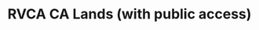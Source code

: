 ---
schema: default
title: RVCA CA Lands (with public access)
organization: RVCA
notes: >-
  Last Update (mm-dd-yyyy): <strong>10-10-2019<br><br>RVCA CA Lands (with public
  access)</strong> represent the RVCA Conservation Areas with public access,
  including Baxter, Chapman Mills, Foley Mountain, W.A Taylor etc. For further
  information on individual Conservation Areas, please visit <a
  href="https://www.rvca.ca/conservation-areas">rvca.ca/conservation-areas</a>.
resources:
  - name: RVCA Conservation Areas Shapefile
    url: 'https://gis.rvca.ca/openData/CALands_wAccessSHP.zip'
    format: shp
  - name: RVCA Conservation Areas Rest Endpoint
    url: >-
      https://gis.rvca.ca/arcgis/rest/services/RVCA_ConservationArea_Service/MapServer
    format: api
  - name: RVCA Conservation Areas Generate Kml
    url: >-
      https://gis.rvca.ca/arcgis/rest/services/RVCA_ConservationArea_Service/MapServer/generateKml
    format: kml
  - name: RVCA Conservation Areas CAD-DWG
    url: 'https://gis.rvca.ca/openData/CALands_wAccessDWG.zip'
    format: cad
  - name: RVCA Conservation Areas Web Map
    url: 'https://www.rvca.ca/conservation-areas'
    format: html
license: 'https://gis.rvca.ca/openData/RVCA Open Data Licence.pdf'
metadata: >-
  <big><strong><a href="https://gis.rvca.ca/data.html">View  
  Metadata...</a></strong></big>
category:
  - RVCA Open Datasets
maintainer: 'Dave Crossman, RVCA GIS Coordinator'
maintainer_email: '<a href="mailto:gis@rvca.ca">gis@rvca.ca</a>'
lastUpdate: <strong>10-10-2019</strong>
---